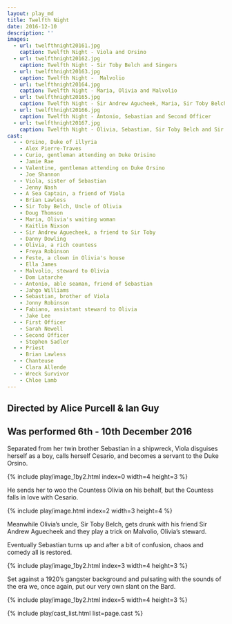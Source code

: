 ```yaml
---
layout: play_md
title: Twelfth Night
date: 2016-12-10
description: ''
images:
  - url: twelfthnight20161.jpg
    caption: Twelfth Night - Viola and Orsino
  - url: twelfthnight20162.jpg
    caption: Twelfth Night - Sir Toby Belch and Singers
  - url: twelfthnight20163.jpg
    caption: Twelfth Night -  Malvolio
  - url: twelfthnight20164.jpg
    caption: Twelfth Night - Maria, Olivia and Malvolio
  - url: twelfthnight20165.jpg
    caption: Twelfth Night - Sir Andrew Agucheek, Maria, Sir Toby Belch, Feste, and Fabiano
  - url: twelfthnight20166.jpg
    caption: Twelfth Night - Antonio, Sebastian and Second Officer
  - url: twelfthnight20167.jpg
    caption: Twelfth Night - Olivia, Sebastian, Sir Toby Belch and Sir Andrew Agucheek
cast:
  - - Orsino, Duke of illyria
    - Alex Pierre-Traves
  - - Curio, gentleman attending on Duke Orisino
    - Jamie Rae
  - - Valentine, gentleman attending on Duke Orsino
    - Joe Shannon
  - - Viola, sister of Sebastian
    - Jenny Nash
  - - A Sea Captain, a friend of Viola
    - Brian Lawless
  - - Sir Toby Belch, Uncle of Olivia
    - Doug Thomson
  - - Maria, Olivia's waiting woman
    - Kaitlin Nixson
  - - Sir Andrew Aguecheek, a friend to Sir Toby
    - Danny Dowling
  - - Olivia, a rich countess
    - Freya Robinson
  - - Feste, a clown in Olivia's house
    - Ella James
  - - Malvolio, steward to Olivia
    - Dom Latarche
  - - Antonio, able seaman, friend of Sebastian
    - Jahgo Williams
  - - Sebastian, brother of Viola
    - Jonny Robinson
  - - Fabiano, assistant steward to Olivia
    - Jake Lee
  - - First Officer
    - Sarah Newell
  - - Second Officer
    - Stephen Sadler
  - - Priest
    - Brian Lawless
  - - Chanteuse
    - Clara Allende
  - - Wreck Survivor
    - Chloe Lamb
---
```


## Directed by Alice Purcell & Ian Guy

## Was performed 6th - 10th December 2016


Separated from her twin brother Sebastian in a shipwreck, Viola disguises herself as a boy, calls herself Cesario, and becomes a servant to the Duke Orsino.

{% include play/image_1by2.html index=0 width=4 height=3 %}

He sends her to woo the Countess Olivia on his behalf, but the Countess falls in love with Cesario.

{% include play/image.html index=2 width=3 height=4 %}

Meanwhile Olivia’s uncle, Sir Toby Belch, gets drunk with his friend Sir Andrew Aguecheek and they play a trick on Malvolio, Olivia’s steward.

Eventually Sebastian turns up and after a bit of confusion, chaos and comedy all is restored.

{% include play/image_1by2.html index=3 width=4 height=3 %}

Set against a 1920’s gangster background and pulsating with the sounds of the era we, once again, put our very own slant on the Bard.

{% include play/image_1by2.html index=5 width=4 height=3 %}

{% include play/cast_list.html list=page.cast %}
